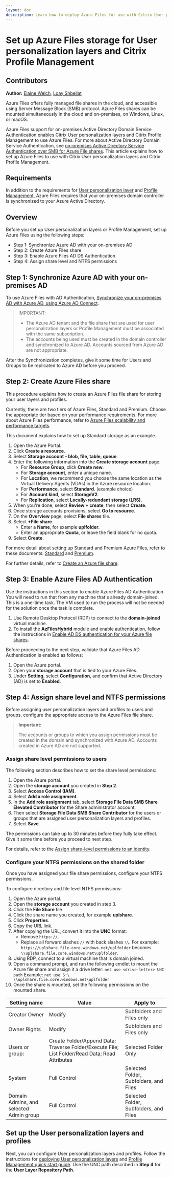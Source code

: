 ```yaml
---
layout: doc
description: Learn how to deploy Azure Files for use with Citrix User personalization layers and Citrix Profile Management.
---
```

# Set up Azure Files storage for User personalization layers and Citrix Profile Management

## Contributors

**Author:** [Elaine Welch](mailto:Elaine.Welch@citrix.com), [Loay Shbeilat](mailto:loay.shbeilat@citrix.com)

Azure Files offers fully managed file shares in the cloud, and accessible using Server Message Block (SMB) protocol. Azure Files shares can be mounted simultaneously in the cloud and on-premises, on Windows, Linux, or macOS.

Azure Files support for on-premises Active Directory Domain Service Authentication enables Citrix User personalization layers and Citrix Profile Management to use Azure Files. For more about Active Directory Domain Service Authentication, see [on-premises Active Directory Service Authentication over SMB for Azure File shares](https://docs.microsoft.com/en-us/azure/storage/files/storage-files-identity-auth-active-directory-enable). This article explains how to set up Azure Files to use with Citrix User personalization layers and Citrix Profile Management.

## Requirements

In addition to the requirements for [User personalization layer](/en-us/citrix-virtual-apps-desktops/install-configure/user-personalization-layer.html) and [Profile Management](/en-us/profile-management/current-release/system-requirements.html), Azure Files requires that your on-premises domain controller is synchronized to your Azure Active Directory.

## Overview

Before you set up User personalization layers or Profile Management, set up Azure Files using the following steps:

-  Step 1: Synchronize Azure AD with your on-premises AD
-  Step 2: Create Azure Files share
-  Step 3: Enable Azure Files AD DS Authentication
-  Step 4: Assign share level and NTFS permissions

## Step 1: Synchronize Azure AD with your on-premises AD

To use Azure Files with AD Authentication, [Synchronize your on-premises AD with Azure AD, using Azure AD Connect](https://docs.microsoft.com/en-us/azure/active-directory/hybrid/how-to-connect-install-roadmap).

>IMPORTANT:
>
>-  The Azure AD tenant and the file share that are used for user personalization layers or Profile Management must be associated with the same subscription.
>-  The accounts being used must be created in the domain controller and synchronized to Azure AD. Accounts sourced from Azure AD are not appropriate.

After the Synchronization completes, give it some time for Users and Groups to be replicated to Azure AD before you proceed.

## Step 2: Create Azure Files share

This procedure explains how to create an Azure Files file share for storing your user layers and profiles.

Currently, there are two tiers of Azure Files, Standard and Premium. Choose the appropriate tier based on your performance requirements. For more about Azure Files performance, refer to [Azure Files scalability and performance targets](https://docs.microsoft.com/en-us/azure/storage/files/storage-files-scale-targets#file-share-and-file-scale-targets).

This document explains how to set up Standard storage as an example.

1.  Open the Azure Portal.
1.  Click **Create a resource**.
1.  Select **Storage account – blob, file, table, queue**.
1.  Enter the following information into the **Create storage account** page:
    -  For **Resource Group**, click **Create new**.
    -  For **Storage account**, enter a unique name.
    -  For **Location**, we recommend you choose the same location as the Virtual Delivery Agents (VDAs) in the Azure resource location.
    -  For **Performance**, select **Standard**. (example choice)
    -  For **Account kind**, select **StorageV2**.
    -  For **Replication**, select **Locally-redundant storage (LRS)**.
1.  When you're done, select **Review + create**, then select **Create**.
1.  Once storage accounts provisions, select **Go to resource**.
1.  On the **Overview** page, select **File shares** tile.
1.  Select **+File share**.
    -  Enter a **Name**, for example **uplfolder**.
    -  Enter an appropriate **Quota**, or leave the field blank for no quota.
1.  Select **Create**.

For more detail about setting up Standard and Premium Azure Files, refer to these documents:
[Standard](https://docs.microsoft.com/en-us/azure/storage/files/storage-files-how-to-create-large-file-share?tabs=azure-portal)
 and [Premium](https://docs.microsoft.com/en-us/azure/storage/files/storage-how-to-create-premium-fileshare).

For further details, refer to [Create an Azure file share](https://docs.microsoft.com/en-us/azure/storage/files/storage-how-to-create-file-share?tabs=azure-portal).

## Step 3: Enable Azure Files AD Authentication

Use the instructions in this section to enable Azure Files AD Authentication. You will need to run that from any machine that's already domain-joined. This is a one-time task. The VM used to run the process will not be needed for the solution once the task is complete.

1.  Use Remote Desktop Protocol (RDP) to connect to the **domain-joined** virtual machine.
1.  To install the **AzFilesHybrid** module and enable authentication, follow the instructions in [Enable AD DS authentication for your Azure file shares](https://docs.microsoft.com/en-us/azure/storage/files/storage-files-identity-ad-ds-enable).

Before proceeding to the next step, validate that Azure Files AD Authentication is enabled as follows:

1.  Open the Azure portal.
1.  Open your **storage account** that is tied to your Azure Files.
1.  Under **Setting**, select **Configuration**, and confirm that Active Directory (AD) is set to **Enabled**.

## Step 4: Assign share level and NTFS permissions

Before assigning user personalization layers and profiles to users and groups, configure the appropriate access to the Azure Files file share.

>**Important:**
>
>The accounts or groups to which you assign permissions must be created in the domain and synchronized with Azure AD. Accounts created in Azure AD are not supported.

### Assign share level permissions to users

The following section describes how to set the share level permissions:

1.  Open the Azure portal.
1.  Open the **storage account** you created in **Step 2**.
1.  Select **Access Control (IAM)**.
1.  Select **Add a role assignment**.
1.  In the **Add role assignment** tab, select **Storage File Data SMB Share Elevated Contributor** for the Share administrator account.
1.  Then select **Storage File Data SMB Share Contributor** for the users or groups that are assigned user personalization layers and profiles.
1.  Select **Save**.

The permissions can take up to 30 minutes before they fully take effect. Give it some time before you proceed to next step.

For details, refer to the [Assign share-level permissions to an identity](https://docs.microsoft.com/en-us/azure/storage/files/storage-files-identity-ad-ds-assign-permissions).

### Configure your NTFS permissions on the shared folder

Once you have assigned your file share permissions, configure your NTFS permissions.

To configure directory and file level NTFS permissions:

1.  Open the Azure portal.
1.  Open the **storage account** you created in step 3.
1.  Click the **File Share** tile
1.  Click the share name you created, for example **uplshare**.
1.  Click **Properties**.
1.  Copy the URL link.
1.  After copying the URL, convert it into the **UNC** format:
    -  Remove `https://`.
    -  Replace all forward slashes `//` with back slashes `\\`. For example:  
      `https://uplshare.file.core.windows.net/uplfolder` becomes `\\uplshare.file.core.windows.net\uplfolder`.
1.  Using RDP, connect to a virtual machine that is domain joined.
1.  Open a command prompt, and run the following cmdlet to mount the Azure file share and assign it a drive letter:
    `net use <drive-letter> UNC-path`
    Example: `net use S:\ \\uplshare.file.core.windows.net\uplfolder`
1.  Once the share is mounted, set the following permissions on the mounted share.

| Setting name | Value | Apply to |
|---|---|---|
| Creator Owner|Modify | Subfolders and Files only |
| Owner Rights | Modify | Subfolders and Files only |
| Users or group: | Create Folder/Append Data; Traverse Folder/Execute File; List Folder/Read Data; Read Attributes | Selected Folder Only |
| System | Full Control | Selected Folder, Subfolders, and Files |
| Domain Admins, and selected Admin group | Full Control | Selected Folder, Subfolders, and Files |

## Set up the User personalization layers and profiles

Next, you can configure User personalization layers and profiles. Follow the instructions for [deploying User personalization layers](/en-us/citrix-virtual-apps-desktops/install-configure/user-personalization-layer.html) and [Profile Management quick start guide](/en-us/profile-management/current-release/quick-start-guide.html). Use the UNC path described in **Step 4** for the **User Layer Repository Path**.
